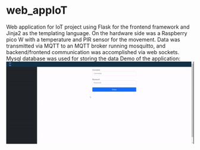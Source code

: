 # web_appIoT
Web application for IoT project using Flask for the frontend framework and Jinja2 as the templating language.
On the hardware side was a Raspberry pico W with a temperature and PIR sensor for the movement. Data was transmitted via MQTT to an MQTT broker running mosquitto, and backend/frontend communication was accomplished via web sockets.
Mysql database was used for storing the data
Demo of the application:
![](https://github.com/hgoncal2/web_appIoT/blob/main/demo.gif)
